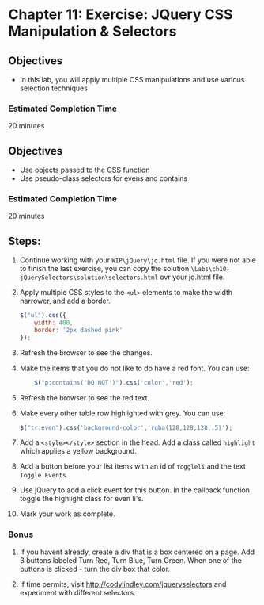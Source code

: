 # Chapter 11: Exercise: JQuery CSS Manipulation & Selectors
## Objectives
* In this lab, you will apply multiple CSS manipulations
and use various selection techniques

### Estimated Completion Time 
20 minutes
## Objectives
* Use objects passed to the CSS function
* Use pseudo-class selectors for evens and contains

### Estimated Completion Time 
20 minutes

## Steps:

1. Continue working with your `WIP\jQuery\jq.html` file. If you were not able to finish the last exercise, you can copy the solution `\Labs\ch10-jQuerySelectors\solution\selectors.html` ovr your jq.html file. 

1. Apply multiple CSS styles to the `<ul>` elements to make the width narrower, and add a border.

	```javascript
	$("ul").css({
		width: 400,
		border: '2px dashed pink'
	});
	```
1. Refresh the browser to see the changes.

1. Make the items that you do not like to do have a red font.  You can use:
	``` javascript
		$("p:contains('DO NOT')").css('color','red');
	```
1. Refresh the browser to see the red text.

1. Make every other table row highlighted with grey. You can use:
	``` javascript
	$("tr:even").css('background-color','rgba(128,128,128,.5)');
	```



1. Add a `<style></style>` section in the head. Add a class called `highlight` which applies a yellow background.

1. Add a button before your list items with an id of `toggleli` and the text  `Toggle Events`. 

1. Use jQuery to add a click event for this button. In the callback function toggle the highlight class for even li's. 

1. Mark your work as complete.

### Bonus

1. If you havent already, create a div that is a box centered on a page. Add 3 buttons labeled Turn Red, Turn Blue, Turn Green. When one of the buttons is clicked - turn the div box that color. 

1. If time permits, visit http://codylindley.com/jqueryselectors  and experiment with different selectors.

